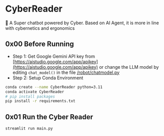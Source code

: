 # CyberReader

🚀 A Super chatbot powered by Cyber. Based on AI Agent, it is more in line with cybernetics and ergonomics

## 0x00 Before Running
* Step 1: Get Google Gemini API key from [https://aistudio.google.com/app/apikey](https://aistudio.google.com/app/apikey) or change the LLM model by editing `chat_model()` in the file [/robot/chatmodel.py](./robot/chatmodel.py)
* Step 2: Setup Conda Environment
```bash
conda create --name CyberReader python=3.11
conda activate CyberReader
# pip install packages
pip install -r requirements.txt
```

## 0x01 Run the Cyber Reader
```bash
streamlit run main.py
```